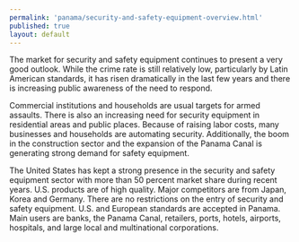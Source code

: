 ```yaml
--- 
permalink: 'panama/security-and-safety-equipment-overview.html' 
published: true 
layout: default
---
```

The market for security and safety equipment continues to present a very good outlook. While the crime rate is still relatively low, particularly by Latin American standards, it has risen dramatically in the last few years and there is increasing public awareness of the need to respond.

Commercial institutions and households are usual targets for armed assaults. There is also an increasing need for security equipment in residential areas and public places. Because of raising labor costs, many businesses and households are automating security. Additionally, the boom in the construction sector and the expansion of the Panama Canal is generating strong demand for safety equipment.

The United States has kept a strong presence in the security and safety equipment sector with more than 50 percent market share during recent years. U.S. products are of high quality. Major competitors are from Japan, Korea and Germany. There are no restrictions on the entry of security and safety equipment. U.S. and European standards are accepted in Panama. Main users are banks, the Panama Canal, retailers, ports, hotels, airports, hospitals, and large local and multinational corporations.
